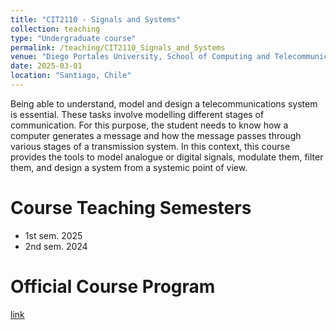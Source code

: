 ```yaml
---
title: "CIT2110 - Signals and Systems"
collection: teaching
type: "Undergraduate course"
permalink: /teaching/CIT2110_Signals_and_Systems
venue: "Diego Portales University, School of Computing and Telecommunications"
date: 2025-03-01
location: "Santiago, Chile"
---
```


Being able to understand, model and design a telecommunications system is essential. These tasks involve modelling different stages of communication. For this purpose, the student needs to know how a computer generates a message and how the message passes through various stages of a transmission system. In this context, this course provides the tools to model analogue or digital signals, modulate them, filter them, and design a system from a systemic point of view.

Course Teaching Semesters
======

 * 1st sem. 2025
 * 2nd sem. 2024

Official Course Program
======
[link](https://eit.udp.cl/cms/wp-content/uploads/2022/04/30-Senales-y-sistemas_2.pdf)
